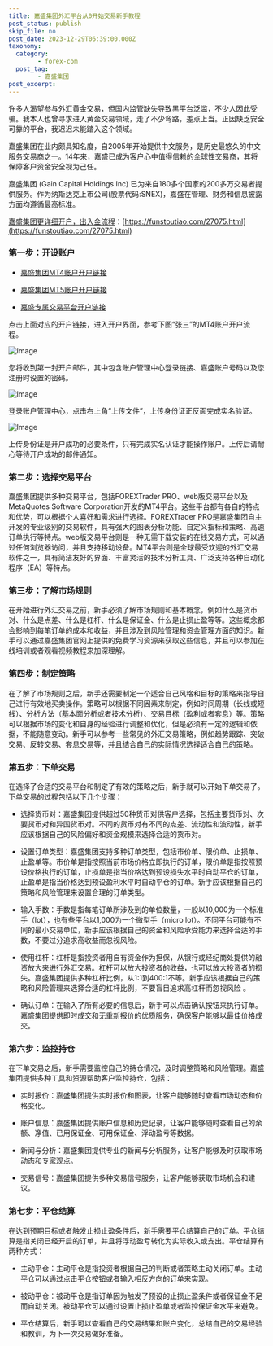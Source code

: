 ```yaml
---
title: 嘉盛集团外汇平台从0开始交易新手教程
post_status: publish
skip_file: no
post_date: 2023-12-29T06:39:00.000Z
taxonomy:
  category:
        - forex-com
  post_tag:
        - 嘉盛集团
post_excerpt: 
---
```

许多人渴望参与外汇黄金交易，但国内监管缺失导致黑平台泛滥，不少人因此受骗。我本人也曾寻求进入黄金交易领域，走了不少弯路，差点上当。正因缺乏安全可靠的平台，我迟迟未能踏入这个领域。

嘉盛集团在业内颇具知名度，自2005年开始提供中文服务，是历史最悠久的中文服务交易商之一。14年来，嘉盛已成为客户心中值得信赖的全球性交易商，其将保障客户资金安全视为己任。

嘉盛集团 (Gain Capital Holdings Inc) 已为来自180多个国家的200多万交易者提供服务。作为纳斯达克上市公司(股票代码:SNEX)，嘉盛在管理、财务和信息披露方面均遵循最高标准。

[嘉盛集团更详细开户，出入金流程](https://funstoutiao.com/27075.html)：[https://funstoutiao.com/27075.html](https://funstoutiao.com/27075.html)

### 第一步：开设账户

* [嘉盛集团MT4账户开户链接](https://s.ssgg.net/jsmt4)

* [嘉盛集团MT5账户开户链接](https://s.ssgg.net/jsmt5)

* [嘉盛专属交易平台开户链接](https://s.ssgg.net/js)

点击上面对应的开户链接，进入开户界面，参考下图“张三”的MT4账户开户流程。

![Image](https://prod-files-secure.s3.us-west-2.amazonaws.com/39ed1227-6d7d-4570-be36-9ccd4a2c4241/7a167aea-686b-400d-af59-4e18eb607a40/640.png?X-Amz-Algorithm=AWS4-HMAC-SHA256&X-Amz-Content-Sha256=UNSIGNED-PAYLOAD&X-Amz-Credential=ASIAZI2LB4667C2KJMK3%2F20250506%2Fus-west-2%2Fs3%2Faws4_request&X-Amz-Date=20250506T101308Z&X-Amz-Expires=3600&X-Amz-Security-Token=IQoJb3JpZ2luX2VjEJj%2F%2F%2F%2F%2F%2F%2F%2F%2F%2FwEaCXVzLXdlc3QtMiJIMEYCIQDjZ%2FxgsggjjjF6PBsHmPtOidjaZwatOs0wkPCYA1iXLQIhANx208jRB8eGismPk5mhBXRH1UTr1mHV%2FBgyzDq980rGKv8DCEEQABoMNjM3NDIzMTgzODA1Igzev8DbKbNDh8Q2tdwq3APTcwUWBJ%2BBK9WmEzCA0RE%2BRSVXZc4jAbdMqdxVPl4si2Al0dpGQKUCcruEu6XDWhSuAqk%2BBLTQzxSbh7yrrjVrWd5sozk%2FyTG5ejMnZe36nAjDOOEGF6OHexZP04bS4Xz5gD877nYaItVNdPcaqj8%2F5j6aKpdkTm1sM2FWocqyAz0wgoRykzpojW0AMKFZ3EOrtMhy3ST7BT%2FHmFyib80X88ynhR6O9mdaOK%2FIqcq8zMCKjkuMOP1a235SWQ4YZrahvKYy4egajaVZYK305dxz%2F8tzfwgN%2FRfcKlCpVu9be0wdeQHwh8weZC%2FY8IVud6a1dGElusoOtEbVsX5Ef6MlF3bKFPf3zdStGKhgN0abznlSmIVqBVW%2BtdJxSNihM4cgTT5LDL%2FDz%2BsxkDNQBc275iGBA5kKOda9zBNL3yPhoImqynYT2Hmv0Poh1Cb9DnV%2BbaGaznEb4EaB7CwFjQB7iThsSi9yrp%2FpUEnWTT6Mgcfq9zGDZQCBzFC4dIy%2FjvV8klLuhJhDBsgG4cHpHOWOe1HlE4R8K9ovNNxB2RGfRlUksGZM2bhCRTIyo8GLLe1bq%2Bo3iZ88h3z8IoSPbEAgCjOUPxcmBiSrMxPl1EZWxhsl7FkI1Coj9WfhljC6iefABjqkAX%2B3cwx5ZaDHjIe6xXP1Om96LIiermCcWfzdgoR3b92z80bYAaOTgTfJzaZ3EmDRVXMml6ho8mx4HMyQ6TN1NojdeyBErgKwIROLgcFDslzUQF%2Fqq3HEMEf%2B9DM4MFysO%2BCiBImHhvXfQ1zMxN99pQbSUsTHBWX9M8AnaQqHm5JlYkfm1GwvEtA2suxJhuWq%2BJ0S19aHsnREInPYo8gj9DqjNs%2Bw&X-Amz-Signature=a36835c5ab55b1ebe4091aca57614801fc58c507ef751f7a8d3fa1ba9d8911cd&X-Amz-SignedHeaders=host&x-id=GetObject)

您将收到第一封开户邮件，其中包含账户管理中心登录链接、嘉盛账户号码以及您注册时设置的密码。

![Image](https://prod-files-secure.s3.us-west-2.amazonaws.com/39ed1227-6d7d-4570-be36-9ccd4a2c4241/eaa1c6b3-2877-4284-a0e1-530e222c27fb/image.png?X-Amz-Algorithm=AWS4-HMAC-SHA256&X-Amz-Content-Sha256=UNSIGNED-PAYLOAD&X-Amz-Credential=ASIAZI2LB4667C2KJMK3%2F20250506%2Fus-west-2%2Fs3%2Faws4_request&X-Amz-Date=20250506T101308Z&X-Amz-Expires=3600&X-Amz-Security-Token=IQoJb3JpZ2luX2VjEJj%2F%2F%2F%2F%2F%2F%2F%2F%2F%2FwEaCXVzLXdlc3QtMiJIMEYCIQDjZ%2FxgsggjjjF6PBsHmPtOidjaZwatOs0wkPCYA1iXLQIhANx208jRB8eGismPk5mhBXRH1UTr1mHV%2FBgyzDq980rGKv8DCEEQABoMNjM3NDIzMTgzODA1Igzev8DbKbNDh8Q2tdwq3APTcwUWBJ%2BBK9WmEzCA0RE%2BRSVXZc4jAbdMqdxVPl4si2Al0dpGQKUCcruEu6XDWhSuAqk%2BBLTQzxSbh7yrrjVrWd5sozk%2FyTG5ejMnZe36nAjDOOEGF6OHexZP04bS4Xz5gD877nYaItVNdPcaqj8%2F5j6aKpdkTm1sM2FWocqyAz0wgoRykzpojW0AMKFZ3EOrtMhy3ST7BT%2FHmFyib80X88ynhR6O9mdaOK%2FIqcq8zMCKjkuMOP1a235SWQ4YZrahvKYy4egajaVZYK305dxz%2F8tzfwgN%2FRfcKlCpVu9be0wdeQHwh8weZC%2FY8IVud6a1dGElusoOtEbVsX5Ef6MlF3bKFPf3zdStGKhgN0abznlSmIVqBVW%2BtdJxSNihM4cgTT5LDL%2FDz%2BsxkDNQBc275iGBA5kKOda9zBNL3yPhoImqynYT2Hmv0Poh1Cb9DnV%2BbaGaznEb4EaB7CwFjQB7iThsSi9yrp%2FpUEnWTT6Mgcfq9zGDZQCBzFC4dIy%2FjvV8klLuhJhDBsgG4cHpHOWOe1HlE4R8K9ovNNxB2RGfRlUksGZM2bhCRTIyo8GLLe1bq%2Bo3iZ88h3z8IoSPbEAgCjOUPxcmBiSrMxPl1EZWxhsl7FkI1Coj9WfhljC6iefABjqkAX%2B3cwx5ZaDHjIe6xXP1Om96LIiermCcWfzdgoR3b92z80bYAaOTgTfJzaZ3EmDRVXMml6ho8mx4HMyQ6TN1NojdeyBErgKwIROLgcFDslzUQF%2Fqq3HEMEf%2B9DM4MFysO%2BCiBImHhvXfQ1zMxN99pQbSUsTHBWX9M8AnaQqHm5JlYkfm1GwvEtA2suxJhuWq%2BJ0S19aHsnREInPYo8gj9DqjNs%2Bw&X-Amz-Signature=e3fda8e24df656de97a5569056a08c45d90a28c8a93874e53b4022c5b48e978e&X-Amz-SignedHeaders=host&x-id=GetObject)

登录账户管理中心，点击右上角“上传文件”，上传身份证正反面完成实名验证。

![Image](https://prod-files-secure.s3.us-west-2.amazonaws.com/39ed1227-6d7d-4570-be36-9ccd4a2c4241/54090639-09fc-46b4-a135-e0289f707147/image.png?X-Amz-Algorithm=AWS4-HMAC-SHA256&X-Amz-Content-Sha256=UNSIGNED-PAYLOAD&X-Amz-Credential=ASIAZI2LB4667C2KJMK3%2F20250506%2Fus-west-2%2Fs3%2Faws4_request&X-Amz-Date=20250506T101308Z&X-Amz-Expires=3600&X-Amz-Security-Token=IQoJb3JpZ2luX2VjEJj%2F%2F%2F%2F%2F%2F%2F%2F%2F%2FwEaCXVzLXdlc3QtMiJIMEYCIQDjZ%2FxgsggjjjF6PBsHmPtOidjaZwatOs0wkPCYA1iXLQIhANx208jRB8eGismPk5mhBXRH1UTr1mHV%2FBgyzDq980rGKv8DCEEQABoMNjM3NDIzMTgzODA1Igzev8DbKbNDh8Q2tdwq3APTcwUWBJ%2BBK9WmEzCA0RE%2BRSVXZc4jAbdMqdxVPl4si2Al0dpGQKUCcruEu6XDWhSuAqk%2BBLTQzxSbh7yrrjVrWd5sozk%2FyTG5ejMnZe36nAjDOOEGF6OHexZP04bS4Xz5gD877nYaItVNdPcaqj8%2F5j6aKpdkTm1sM2FWocqyAz0wgoRykzpojW0AMKFZ3EOrtMhy3ST7BT%2FHmFyib80X88ynhR6O9mdaOK%2FIqcq8zMCKjkuMOP1a235SWQ4YZrahvKYy4egajaVZYK305dxz%2F8tzfwgN%2FRfcKlCpVu9be0wdeQHwh8weZC%2FY8IVud6a1dGElusoOtEbVsX5Ef6MlF3bKFPf3zdStGKhgN0abznlSmIVqBVW%2BtdJxSNihM4cgTT5LDL%2FDz%2BsxkDNQBc275iGBA5kKOda9zBNL3yPhoImqynYT2Hmv0Poh1Cb9DnV%2BbaGaznEb4EaB7CwFjQB7iThsSi9yrp%2FpUEnWTT6Mgcfq9zGDZQCBzFC4dIy%2FjvV8klLuhJhDBsgG4cHpHOWOe1HlE4R8K9ovNNxB2RGfRlUksGZM2bhCRTIyo8GLLe1bq%2Bo3iZ88h3z8IoSPbEAgCjOUPxcmBiSrMxPl1EZWxhsl7FkI1Coj9WfhljC6iefABjqkAX%2B3cwx5ZaDHjIe6xXP1Om96LIiermCcWfzdgoR3b92z80bYAaOTgTfJzaZ3EmDRVXMml6ho8mx4HMyQ6TN1NojdeyBErgKwIROLgcFDslzUQF%2Fqq3HEMEf%2B9DM4MFysO%2BCiBImHhvXfQ1zMxN99pQbSUsTHBWX9M8AnaQqHm5JlYkfm1GwvEtA2suxJhuWq%2BJ0S19aHsnREInPYo8gj9DqjNs%2Bw&X-Amz-Signature=2e86e42fec84cf3fc18ab9b3af8a9d32c95932787db55252f20bd6a973d06c09&X-Amz-SignedHeaders=host&x-id=GetObject)

上传身份证是开户成功的必要条件，只有完成实名认证才能操作账户。上传后请耐心等待开户成功的邮件通知。

### 第二步：选择交易平台

嘉盛集团提供多种交易平台，包括FOREXTrader PRO、web版交易平台以及MetaQuotes Software Corporation开发的MT4平台。这些平台都有各自的特点和优势，可以根据个人喜好和需求进行选择。FOREXTrader PRO是嘉盛集团自主开发的专业级别的交易软件，具有强大的图表分析功能、自定义指标和策略、高速订单执行等特点。web版交易平台则是一种无需下载安装的在线交易方式，可以通过任何浏览器访问，并且支持移动设备。MT4平台则是全球最受欢迎的外汇交易软件之一，具有简洁友好的界面、丰富灵活的技术分析工具、广泛支持各种自动化程序（EA）等特点。

### 第三步：了解市场规则

在开始进行外汇交易之前，新手必须了解市场规则和基本概念，例如什么是货币对、什么是点差、什么是杠杆、什么是保证金、什么是止损止盈等等。这些概念都会影响到每笔订单的成本和收益，并且涉及到风险管理和资金管理方面的知识。新手可以通过嘉盛集团官网上提供的免费学习资源来获取这些信息，并且可以参加在线培训或者观看视频教程来加深理解。

### 第四步：制定策略

在了解了市场规则之后，新手还需要制定一个适合自己风格和目标的策略来指导自己进行有效地买卖操作。策略可以根据不同因素来制定，例如时间周期（长线或短线）、分析方法（基本面分析或者技术分析）、交易目标（盈利或者套息）等。策略可以根据市场的变化和自身的经验进行调整和优化，但是必须有一定的逻辑和依据，不能随意变动。新手可以参考一些常见的外汇交易策略，例如趋势跟踪、突破交易、反转交易、套息交易等，并且结合自己的实际情况选择适合自己的策略。

### 第五步：下单交易

在选择了合适的交易平台和制定了有效的策略之后，新手就可以开始下单交易了。下单交易的过程包括以下几个步骤：

* 选择货币对：嘉盛集团提供超过50种货币对供客户选择，包括主要货币对、次要货币对和异国货币对。不同的货币对有不同的点差、流动性和波动性，新手应该根据自己的风险偏好和资金规模来选择合适的货币对。

* 设置订单类型：嘉盛集团支持多种订单类型，包括市价单、限价单、止损单、止盈单等。市价单是指按照当前市场价格立即执行的订单，限价单是指按照预设价格执行的订单，止损单是指当价格达到预设损失水平时自动平仓的订单，止盈单是指当价格达到预设盈利水平时自动平仓的订单。新手应该根据自己的策略和风险管理来设置合理的订单类型。

* 输入手数：手数是指每笔订单所涉及到的单位数量，一般以10,000为一个标准手（lot），也有些平台以1,000为一个微型手（micro lot）。不同平台可能有不同的最小交易单位，新手应该根据自己的资金和风险承受能力来选择合适的手数，不要过分追求高收益而忽视风险。

* 使用杠杆：杠杆是指投资者用自有资金作为担保，从银行或经纪商处提供的融资放大来进行外汇交易。杠杆可以放大投资者的收益，也可以放大投资者的损失。嘉盛集团提供多种杠杆比例，从1:1到400:1不等。新手应该根据自己的策略和风险管理来选择合适的杠杆比例，不要盲目追求高杠杆而忽视风险 。

* 确认订单：在输入了所有必要的信息后，新手可以点击确认按钮来执行订单。嘉盛集团提供即时成交和无重新报价的优质服务，确保客户能够以最佳价格成交。

### 第六步：监控持仓

在下单交易之后，新手需要监控自己的持仓情况，及时调整策略和风险管理。嘉盛集团提供多种工具和资源帮助客户监控持仓，包括：

* 实时报价：嘉盛集团提供实时报价和图表，让客户能够随时查看市场动态和价格变化。

* 账户信息：嘉盛集团提供账户信息和历史记录，让客户能够随时查看自己的余额、净值、已用保证金、可用保证金、浮动盈亏等数据。

* 新闻与分析：嘉盛集团提供专业的新闻与分析服务，让客户能够及时获取市场动态和专家观点。

* 交易信号：嘉盛集团提供多种交易信号服务，让客户能够获取市场机会和建议。

### 第七步：平仓结算

在达到预期目标或者触发止损止盈条件后，新手需要平仓结算自己的订单。平仓结算是指关闭已经开启的订单，并且将浮动盈亏转化为实际收入或支出。平仓结算有两种方式：

* 主动平仓：主动平仓是指投资者根据自己的判断或者策略主动关闭订单。主动平仓可以通过点击平仓按钮或者输入相反方向的订单来实现。

* 被动平仓：被动平仓是指订单因为触发了预设的止损止盈条件或者保证金不足而自动关闭。被动平仓可以通过设置止损止盈单或者监控保证金水平来避免。

* 平仓结算后，新手可以查看自己的交易结果和账户变化，总结自己的交易经验和教训，为下一次交易做好准备。